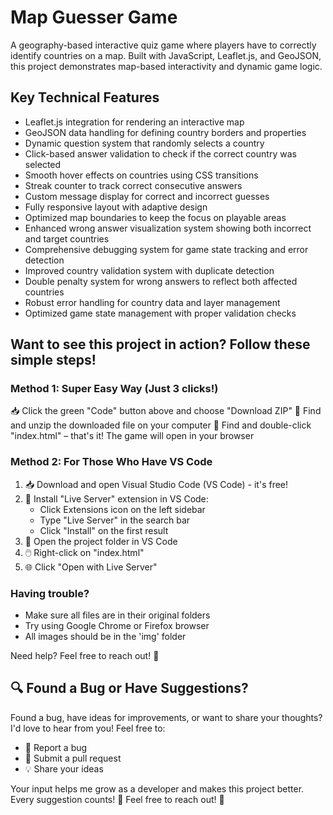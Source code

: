 # Map Guesser Game
A geography-based interactive quiz game where players have to correctly identify countries on a map. Built with JavaScript, Leaflet.js, and GeoJSON, this project demonstrates map-based interactivity and dynamic game logic.

## Key Technical Features
- Leaflet.js integration for rendering an interactive map
- GeoJSON data handling for defining country borders and properties
- Dynamic question system that randomly selects a country
- Click-based answer validation to check if the correct country was selected
- Smooth hover effects on countries using CSS transitions
- Streak counter to track correct consecutive answers
- Custom message display for correct and incorrect guesses
- Fully responsive layout with adaptive design
- Optimized map boundaries to keep the focus on playable areas
- Enhanced wrong answer visualization system showing both incorrect and target countries
- Comprehensive debugging system for game state tracking and error detection
- Improved country validation system with duplicate detection
- Double penalty system for wrong answers to reflect both affected countries
- Robust error handling for country data and layer management
- Optimized game state management with proper validation checks



## Want to see this project in action? Follow these simple steps!
### Method 1: Super Easy Way (Just 3 clicks!)
📥 Click the green "Code" button above and choose "Download ZIP"
📂 Find and unzip the downloaded file on your computer
🎯 Find and double-click "index.html" – that's it! The game will open in your browser

### Method 2: For Those Who Have VS Code
1. 📥 Download and open Visual Studio Code (VS Code) - it's free!
2. 🔌 Install "Live Server" extension in VS Code:
   - Click Extensions icon on the left sidebar
   - Type "Live Server" in the search bar
   - Click "Install" on the first result
3. 📂 Open the project folder in VS Code
4. 🖱️ Right-click on "index.html"
5. 🌐 Click "Open with Live Server"


### Having trouble?
- Make sure all files are in their original folders
- Try using Google Chrome or Firefox browser
- All images should be in the 'img' folder

Need help? Feel free to reach out! 🤝


## 🔍 Found a Bug or Have Suggestions?

Found a bug, have ideas for improvements, or want to share your thoughts?
I'd love to hear from you! Feel free to:
- 🐛 Report a bug
- 🚀 Submit a pull request
- 💡 Share your ideas

Your input helps me grow as a developer and makes this project better.
Every suggestion counts! 🙌
Feel free to reach out! 🤝
